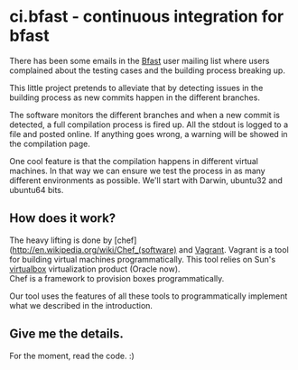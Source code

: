 # ci.bfast - continuous integration for bfast

  There has been some emails in the
  [Bfast](http://sourceforge.net/apps/mediawiki/bfast/index.php?title=Main_Page)
  user mailing list where users complained about the testing cases and the 
  building process breaking up. 

  This little project pretends to alleviate that by detecting issues in the
  building process as new commits happen in the different branches.

  The software monitors the different branches and when a new commit is
  detected, a full compilation process is fired up. All the stdout is logged to
  a file and posted online. If anything goes wrong, a warning will be showed in
  the compilation page.

  One cool feature is that the compilation happens in different virtual
  machines. In that way we can ensure we test the process in as many different 
  environments as possible. We'll start with Darwin, ubuntu32 and ubuntu64
  bits.

## How does it work?

  The heavy lifting is done by [chef](http://en.wikipedia.org/wiki/Chef_(software)
  and [Vagrant](http://vagrantup.com/). Vagrant is a tool for building virtual
  machines programmatically. This tool relies on Sun's 
  [virtualbox](http://www.virtualbox.org/)
  virtualization product (Oracle now).  
  Chef is a framework to provision boxes programmatically.

  Our tool uses the features of all these tools to programmatically implement
  what we described in the introduction.

## Give me the details.

  For the moment, read the code. :)
  
